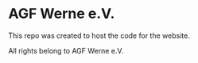 # AGF Werne e.V.

This repo was created to host the code for the website.

All rights belong to AGF Werne e.V.
